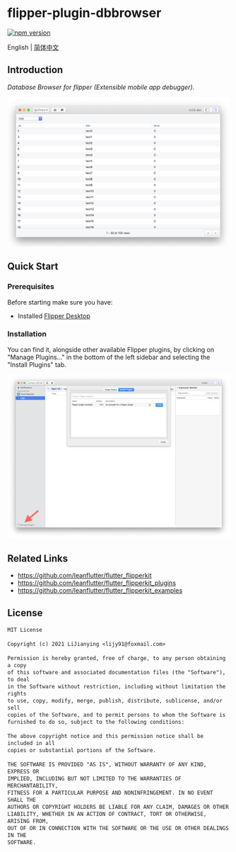 # flipper-plugin-dbbrowser

[![npm version][npm-image]][npm-url]

[npm-image]: https://img.shields.io/npm/v/flipper-plugin-dbbrowser.svg
[npm-url]: https://www.npmjs.com/package/flipper-plugin-dbbrowser

English | [简体中文](./README.zh_CN.md)

## Introduction

*Database Browser for flipper (Extensible mobile app debugger).*

![](./snapshots/snapshot.png)

## Quick Start

### Prerequisites

Before starting make sure you have:

- Installed [Flipper Desktop](https://fbflipper.com/docs/getting-started.html)

### Installation

You can find it, alongside other available Flipper plugins, by clicking on "Manage Plugins..." in the bottom of the left sidebar and selecting the "Install Plugins" tab.

![](./snapshots/install-plugins.png)

## Related Links

- https://github.com/leanflutter/flutter_flipperkit
- https://github.com/leanflutter/flutter_flipperkit_plugins
- https://github.com/leanflutter/flutter_flipperkit_examples

## License

```
MIT License

Copyright (c) 2021 LiJianying <lijy91@foxmail.com>

Permission is hereby granted, free of charge, to any person obtaining a copy
of this software and associated documentation files (the "Software"), to deal
in the Software without restriction, including without limitation the rights
to use, copy, modify, merge, publish, distribute, sublicense, and/or sell
copies of the Software, and to permit persons to whom the Software is
furnished to do so, subject to the following conditions:

The above copyright notice and this permission notice shall be included in all
copies or substantial portions of the Software.

THE SOFTWARE IS PROVIDED "AS IS", WITHOUT WARRANTY OF ANY KIND, EXPRESS OR
IMPLIED, INCLUDING BUT NOT LIMITED TO THE WARRANTIES OF MERCHANTABILITY,
FITNESS FOR A PARTICULAR PURPOSE AND NONINFRINGEMENT. IN NO EVENT SHALL THE
AUTHORS OR COPYRIGHT HOLDERS BE LIABLE FOR ANY CLAIM, DAMAGES OR OTHER
LIABILITY, WHETHER IN AN ACTION OF CONTRACT, TORT OR OTHERWISE, ARISING FROM,
OUT OF OR IN CONNECTION WITH THE SOFTWARE OR THE USE OR OTHER DEALINGS IN THE
SOFTWARE.
```
